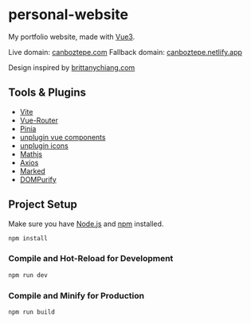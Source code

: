# personal-website

My portfolio website, made with [Vue3].

Live domain: [canboztepe.com]
Fallback domain: [canboztepe.netlify.app]

Design inspired by [brittanychiang.com]

[brittanychiang.com]: https://brittanychiang.com
[Vue3]: https://vuejs.org/
[canboztepe.netlify.app]: https://canboztepe.netlify.app/
[canboztepe.com]: https://canboztepe.com/

## Tools & Plugins

- [Vite]
- [Vue-Router]
- [Pinia]
- [unplugin vue components]
- [unplugin icons]
- [Mathjs]
- [Axios]
- [Marked]
- [DOMPurify]

[Vite]: https://vite.dev/
[Vue-Router]: https://router.vuejs.org/
[Pinia]: https://pinia.vuejs.org/
[unplugin icons]: https://github.com/unplugin/unplugin-icons
[unplugin vue components]: https://github.com/unplugin/unplugin-vue-components
[Axios]: https://axios-http.com/docs/intro
[Marked]: https://marked.js.org/
[Mathjs]: https://mathjs.org/
[DOMPurify]: https://github.com/cure53/DOMPurify

## Project Setup

Make sure you have [Node.js] and [npm] installed.

[Node.js]: https://nodejs.org/
[npm]: https://www.npmjs.com/

```sh
npm install
```

### Compile and Hot-Reload for Development

```sh
npm run dev
```

### Compile and Minify for Production

```sh
npm run build
```
